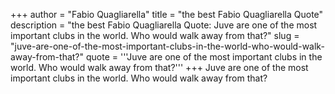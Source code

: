 +++
author = "Fabio Quagliarella"
title = "the best Fabio Quagliarella Quote"
description = "the best Fabio Quagliarella Quote: Juve are one of the most important clubs in the world. Who would walk away from that?"
slug = "juve-are-one-of-the-most-important-clubs-in-the-world-who-would-walk-away-from-that?"
quote = '''Juve are one of the most important clubs in the world. Who would walk away from that?'''
+++
Juve are one of the most important clubs in the world. Who would walk away from that?
